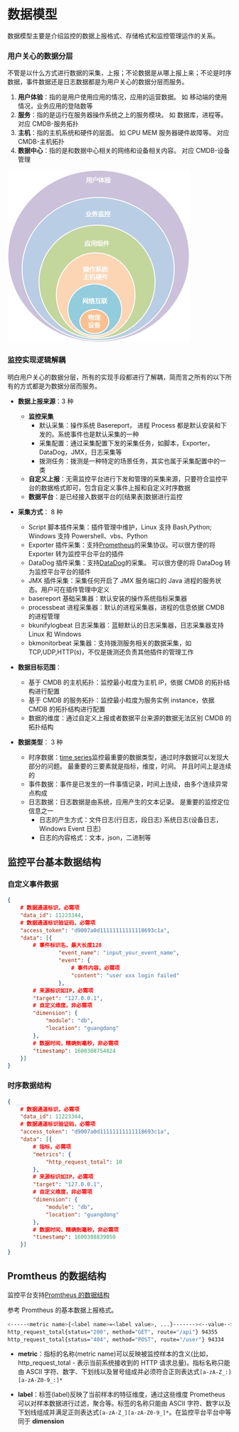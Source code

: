 # 数据模型

数据模型主要是介绍监控的数据上报格式、存储格式和监控管理运作的关系。

### 用户关心的数据分层

不管是以什么方式进行数据的采集，上报；不论数据是从哪上报上来；不论是时序数据，事件数据还是日志数据都是为用户关心的数据分层而服务。

1. **用户体验**：指的是用户使用应用的情况，应用的运营数据。 如 移动端的使用情况，业务应用的登陆数等
2. **服务**：指的是运行在服务器操作系统之上的服务模块。 如 数据库，进程等。 对应 CMDB-服务拓扑
3. **主机**：指的主机系统和硬件的层面。 如 CPU MEM 服务器硬件故障等。 对应 CMDB-主机拓扑
4. **数据中心**：指的是和数据中心相关的网络和设备相关内容。 对应 CMDB-设备管理

![-w2020](media/15743267097583.jpg)

### 监控实现逻辑解耦

明白用户关心的数据分层，所有的实现手段都进行了解耦，简而言之所有的以下所有的方式都是为数据分层而服务。

* **数据上报来源**：3 种
    * **监控采集**
        * 默认采集：操作系统 Basereport， 进程 Process 都是默认安装和下发的。系统事件也是默认采集的一种
        * 采集配置：通过采集配置下发的采集任务，如脚本，Exporter，DataDog，JMX，日志采集等
        * 拨测任务：拨测是一种特定的场景任务，其实也属于采集配置中的一类
    * **自定义上报**：无需监控平台进行下发和管理的采集来源，只要符合监控平台的数据格式即可，包含自定义事件上报和自定义时序数据
    * **数据平台**：是已经接入数据平台的[结果表]数据进行监控

* **采集方式**： 8 种
    * Script 脚本插件采集：插件管理中维护，Linux 支持 Bash,Python; Windows 支持 Powershell、vbs、Python
    * Exporter 插件采集：支持[Prometheus](https://prometheus.io/docs/instrumenting/exporters/)的采集协议。可以很方便的将 Exporter 转为监控平台平台的插件
    * DataDog 插件采集：支持[DataDog](https://github.com/DataDog/datadog-agent)的采集。 可以很方便的将 DataDog 转为监控平台平台的插件
    * JMX 插件采集：采集任何开启了 JMX 服务端口的 Java 进程的服务状态。用户可在插件管理中定义
    * basereport 基础采集器：默认安装的操作系统指标采集器
    * processbeat 进程采集器：默认的进程采集器，进程的信息依据 CMDB 的进程管理
    * bkunifylogbeat 日志采集器：蓝鲸默认的日志采集器，日志采集器支持 Linux 和 Windows
    * bkmonitorbeat 采集器：支持拨测服务相关的数据采集，如 TCP,UDP,HTTP(s)，不仅是拨测还负责其他插件的管理工作

*  **数据目标范围**：
    * 基于 CMDB 的主机拓扑：监控最小粒度为主机 IP，依据 CMDB 的拓扑结构进行配置
    * 基于 CMDB 的服务拓扑：监控最小粒度为服务实例 instance，依据 CMDB 的拓扑结构进行配置
    * 数据的维度：通过自定义上报或者数据平台来源的数据无法区别 CMDB 的拓扑结构

* **数据类型**： 3 种
    * 时序数据：[time series](https://zh.wikipedia.org/wiki/%E6%99%82%E9%96%93%E5%BA%8F%E5%88%97)监控最重要的数据类型，通过时序数据可以发现大部分的问题。 最重要的三要素就是指标，维度，时间。 并且时间上是连续的
    * 事件数据：事件是已发生的一件事情记录，时间上连续，由多个连续异常点构成
    * 日志数据：日志数据是由系统，应用产生的文本记录。 是重要的监控定位信息之一
        * 日志的产生方式：文件日志(行日志，段日志) 系统日志(设备日志，Windows Event 日志)
        * 日志的内容格式：文本，json，二进制等

## 监控平台基本数据结构

### 自定义事件数据

```json
{
    # 数据通道标识，必需项
    "data_id": 11223344,
    # 数据通道标识验证码，必需项
    "access_token": "d9007a0d11111111111118693c1a",
    "data": [{
        # 事件标识名，最大长度128
                "event_name": "input_your_event_name",
                "event": {
                    # 事件内容，必需项
                    "content": "user xxx login failed"
                },
        # 来源标识如IP，必需项
        "target": "127.0.0.1",
        # 自定义维度，非必需项
        "dimension": {
            "module": "db",
            "location": "guangdong"
        },
        # 数据时间，精确到毫秒，非必需项
        "timestamp": 1600308754824
    }]
}
```

### 时序数据结构

```json
{
    # 数据通道标识，必需项
    "data_id": 11223344,
    # 数据通道标识验证码，必需项
    "access_token": "d9007a0d11111111111118693c1a",
    "data": [{
        # 指标，必需项
        "metrics": {
            "http_request_total": 10
        },
        # 来源标识如IP，必需项
        "target": "127.0.0.1",
        # 自定义维度，非必需项
        "dimension": {
            "module": "db",
            "location": "guangdong"
        },
        # 数据时间，精确到毫秒，非必需项
        "timestamp": 1600308839050
    }]
}
```

## Promtheus 的数据结构

监控平台支持[Promtheus 的数据结构](https://github.com/prometheus/docs/blob/master/content/docs/instrumenting/exposition_formats.md)

参考 Promtheus 的基本数据上报格式。

```bash
<-----<metric name>{<label name>=<label value>, ...}-------><--value-->
http_request_total{status="200", method="GET", route="/api"} 94355
http_request_total{status="404", method="POST", route="/user"} 94334
```

* **metric**：指标的名称(metric name)可以反映被监控样本的含义(比如，http_request_total - 表示当前系统接收到的 HTTP 请求总量)。指标名称只能由 ASCII 字符、数字、下划线以及冒号组成并必须符合正则表达式`[a-zA-Z_:][a-zA-Z0-9_:]*`

* **label**：标签(label)反映了当前样本的特征维度，通过这些维度 Prometheus 可以对样本数据进行过滤，聚合等。标签的名称只能由 ASCII 字符、数字以及下划线组成并满足正则表达式`[a-zA-Z_][a-zA-Z0-9_]*`。在监控平台平台中等同于 **dimension**


